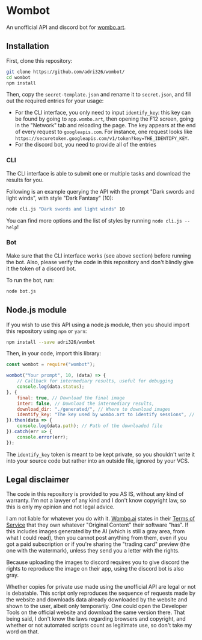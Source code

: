 # Wombot

An unofficial API and discord bot for [wombo.art](https://app.wombo.art/).

## Installation

First, clone this repository:

```sh
git clone https://github.com/adri326/wombot/
cd wombot
npm install
```

Then, copy the `secret-template.json` and rename it to `secret.json`, and fill out the required entries for your usage:

- For the CLI interface, you only need to input `identify_key`: this key can be found by going to `app.wombo.art`, then opening the F12 screen, going in the "Network" tab and reloading the page. The key appears at the end of every request to `googleapis.com`.
For instance, one request looks like `https://securetoken.googleapis.com/v1/token?key=THE_IDENTIFY_KEY`.
- For the discord bot, you need to provide all of the entries

### CLI

The CLI interface is able to submit one or multiple tasks and download the results for you.

Following is an example querying the API with the prompt "Dark swords and light winds", with style "Dark Fantasy" (10):

```sh
node cli.js "Dark swords and light winds" 10
```

You can find more options and the list of styles by running `node cli.js --help`!

### Bot

Make sure that the CLI interface works (see above section) before running the bot.
Also, please verify the code in this repository and don't blindly give it the token of a discord bot.

To run the bot, run:

```sh
node bot.js
```

## Node.js module

If you wish to use this API using a node.js module, then you should import this repository using `npm` or `yarn`:

```sh
npm install --save adri326/wombot
```

Then, in your code, import this library:

```js
const wombot = require("wombot");

wombot("Your prompt", 10, (data) => {
    // Callback for intermediary results, useful for debugging
    console.log(data.status);
}, {
    final: true, // Download the final image
    inter: false, // Download the intermediary results,
    download_dir: "./generated/", // Where to download images
    identify_key: "The key used by wombo.art to identify sessions", // Available (as of writing this) by looking at the requests made on the website
}).then(data => {
    console.log(data.path); // Path of the downloaded file
}).catch(err => {
    console.error(err);
});
```

The `identify_key` token is meant to be kept private, so you shouldn't write it into your source code but rather into an outside file, ignored by your VCS.

## Legal disclaimer

The code in this repository is provided to you AS IS, without any kind of warranty.
I'm not a lawyer of any kind and I don't know copyright law, so this is only my opinion and not legal advice.

I am not liable for whatever you do with it.
[Wombo.ai](https://wombo.ai/) states in their [Terms of Service](https://wombo.ai/terms/) that they own whatever "Original Content" their software "has".
If this includes images generated by the AI (which is still a gray area, from what I could read), then you cannot post anything from them, even if you got a paid subscription or if you're sharing the "trading card" preview (the one with the watermark), unless they send you a letter with the rights.

Because uploading the images to discord requires you to give discord the rights to reproduce the image on their app, using the discord bot is also gray.

Whether copies for private use made using the unofficial API are legal or not is debatable.
This script only reproduces the sequence of requests made by the website and downloads data already downloaded by the website and shown to the user, albeit only temporarily.
One could open the Developer Tools on the official website and download the same version there.
That being said, I don't know the laws regarding browsers and copyright, and whether or not automated scripts count as legitimate use, so don't take my word on that.
